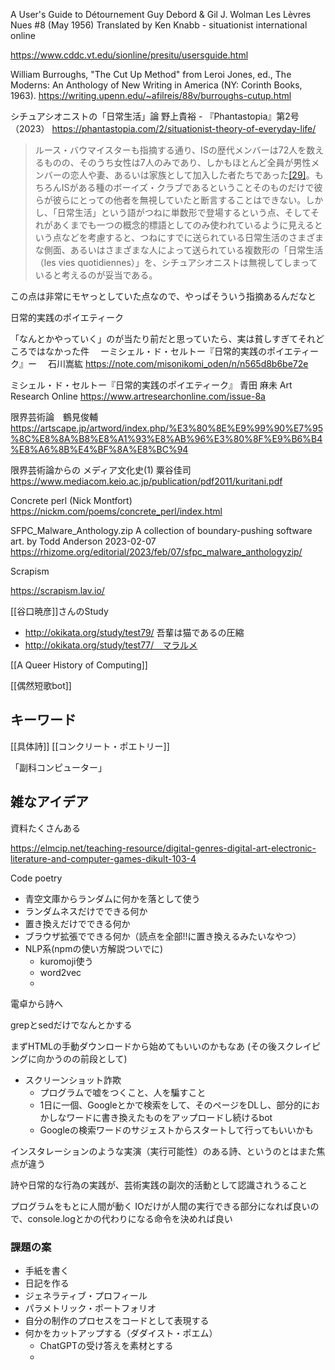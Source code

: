 

A User's Guide to Détournement Guy Debord & Gil J. Wolman Les Lèvres Nues #8 (May 1956) Translated by Ken Knabb - situationist international online

https://www.cddc.vt.edu/sionline/presitu/usersguide.html

William Burroughs, "The Cut Up Method" from Leroi Jones, ed., The Moderns: An Anthology of New Writing in America (NY: Corinth Books, 1963).
https://writing.upenn.edu/~afilreis/88v/burroughs-cutup.html

シチュアシオニストの「日常生活」論 野上貴裕 - 『Phantastopia』第2号（2023）
https://phantastopia.com/2/situationist-theory-of-everyday-life/

> ルース・バウマイスターも指摘する通り、ISの歴代メンバーは72人を数えるものの、そのうち女性は7人のみであり、しかもほとんど全員が男性メンバーの恋人や妻、あるいは家族として加入した者たちであった[[29]](https://phantastopia.com/2/situationist-theory-of-everyday-life/#note-29)。もちろんISがある種のボーイズ・クラブであるということそのものだけで彼らが彼らにとっての他者を無視していたと断言することはできない。しかし、「日常生活」という語がつねに単数形で登場するという点、そしてそれがあくまでも一つの概念的標語としてのみ使われているように見えるという点などを考慮すると、つねにすでに送られている日常生活のさまざまな側面、あるいはさまざまな人によって送られている複数形の「日常生活（les vies quotidiennes）」を、シチュアシオニストは無視してしまっていると考えるのが妥当である。

この点は非常にモヤっとしていた点なので、やっぱそういう指摘あるんだなと

日常的実践のポイエティーク

「なんとかやっていく」のが当たり前だと思っていたら、実は貧しすぎてそれどころではなかった件 　ーミシェル・ド・セルトー『日常的実践のポイエティーク』ー 　石川嵩紘
https://note.com/misonikomi_oden/n/n565d8b6be72e

ミシェル・ド・セルトー『日常的実践のポイエティーク』 青田 麻未 Art Research Online
https://www.artresearchonline.com/issue-8a

限界芸術論　鶴見俊輔
https://artscape.jp/artword/index.php/%E3%80%8E%E9%99%90%E7%95%8C%E8%8A%B8%E8%A1%93%E8%AB%96%E3%80%8F%E9%B6%B4%E8%A6%8B%E4%BF%8A%E8%BC%94

限界芸術論からの メディア文化史(1) 粟谷佳司
https://www.mediacom.keio.ac.jp/publication/pdf2011/kuritani.pdf

Concrete perl (Nick Montfort)
https://nickm.com/poems/concrete_perl/index.html

SFPC_Malware_Anthology.zip A collection of boundary-pushing software art.  by Todd Anderson
2023-02-07
https://rhizome.org/editorial/2023/feb/07/sfpc_malware_anthologyzip/

Scrapism

https://scrapism.lav.io/

[[谷口暁彦]]さんのStudy

- http://okikata.org/study/test79/ 吾輩は猫であるの圧縮
- http://okikata.org/study/test77/　マラルメ

[[A Queer History of Computing]]

[[偶然短歌bot]]

## キーワード


[[具体詩]] [[コンクリート・ポエトリー]]

「副科コンピューター」


## 雑なアイデア

資料たくさんある

https://elmcip.net/teaching-resource/digital-genres-digital-art-electronic-literature-and-computer-games-dikult-103-4



Code poetry

- 青空文庫からランダムに何かを落として使う
- ランダムネスだけでできる何か
- 置き換えだけでできる何か
- ブラウザ拡張でできる何か（読点を全部!!に置き換えるみたいなやつ）
- NLP系(npmの使い方解説ついでに)
	- kuromoji使う
	- word2vec
	- 

電卓から詩へ

grepとsedだけでなんとかする

まずHTMLの手動ダウンロードから始めてもいいのかもなあ
(その後スクレイピングに向かうのの前段として)

- スクリーンショット詐欺
	- プログラムで嘘をつくこと、人を騙すこと
	- 1日に一個、Googleとかで検索をして、そのページをDLし、部分的におかしなワードに書き換えたものをアップロードし続けるbot
	- Googleの検索ワードのサジェストからスタートして行ってもいいかも

インスタレーションのような実演（実行可能性）のある詩、というのとはまた焦点が違う

詩や日常的な行為の実践が、芸術実践の副次的活動として認識されうること

プログラムをもとに人間が動く
IOだけが人間の実行できる部分になれば良いので、console.logとかの代わりになる命令を決めれば良い


### 課題の案

- 手紙を書く
- 日記を作る
- ジェネラティブ・プロフィール
- パラメトリック・ポートフォリオ
- 自分の制作のプロセスをコードとして表現する
- 何かをカットアップする（ダダイスト・ポエム）
	- ChatGPTの受け答えを素材とする
	- 